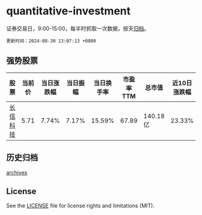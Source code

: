 # quantitative-investment

证券交易日，9:00-15:00，每半时抓取一次数据，按天[归档](archives)。

`更新时间：2024-08-30 13:07:13 +0800`

## 强势股票

|股票|当前价|当日涨跌幅|当日振幅|当日换手率|市盈率TTM|总市值|近10日涨跌幅|
|----|----|----|----|----|----|----|----|
|[长信科技](https://xueqiu.com/S/SZ300088)|5.71|7.74%|7.17%|15.59%|67.89|140.18亿|23.33%|

## 历史归档

[archives](archives)

## License

See the [LICENSE](LICENSE) file for license rights and limitations (MIT).